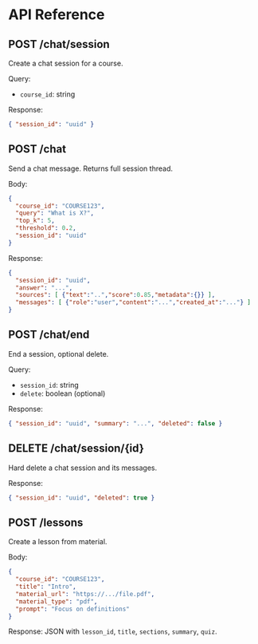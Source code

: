 # API Reference

## POST /chat/session
Create a chat session for a course.

Query:
- `course_id`: string

Response:
```json
{ "session_id": "uuid" }
```

## POST /chat
Send a chat message. Returns full session thread.

Body:
```json
{
  "course_id": "COURSE123",
  "query": "What is X?",
  "top_k": 5,
  "threshold": 0.2,
  "session_id": "uuid"
}
```

Response:
```json
{
  "session_id": "uuid",
  "answer": "...",
  "sources": [ {"text":"..","score":0.85,"metadata":{}} ],
  "messages": [ {"role":"user","content":"...","created_at":"..."} ]
}
```

## POST /chat/end
End a session, optional delete.

Query:
- `session_id`: string
- `delete`: boolean (optional)

Response:
```json
{ "session_id": "uuid", "summary": "...", "deleted": false }
```

## DELETE /chat/session/{id}
Hard delete a chat session and its messages.

Response:
```json
{ "session_id": "uuid", "deleted": true }
```

## POST /lessons
Create a lesson from material.

Body:
```json
{
  "course_id": "COURSE123",
  "title": "Intro",
  "material_url": "https://.../file.pdf",
  "material_type": "pdf",
  "prompt": "Focus on definitions"
}
```

Response: JSON with `lesson_id`, `title`, `sections`, `summary`, `quiz`. 